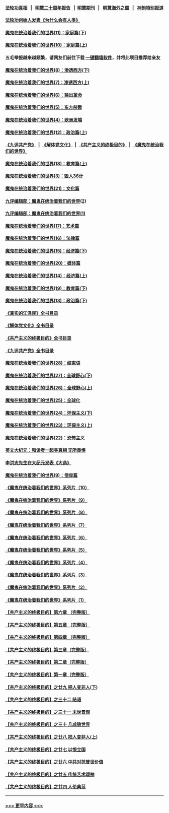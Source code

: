 #### [法轮功真相](https://github.com/gfw-breaker/truth/blob/master/README.md?t=0) &nbsp;&nbsp;|&nbsp;&nbsp; [明慧二十周年报告](https://github.com/gfw-breaker/mh-reports/blob/master/README.md?t=0) &nbsp;&nbsp;|&nbsp;&nbsp;[明慧期刊](https://github.com/gfw-breaker/mh-qikan) &nbsp;&nbsp;|&nbsp;&nbsp; [明慧海外之窗](https://github.com/gfw-breaker/mh-news/blob/master/README.md?t=0) &nbsp;&nbsp;|&nbsp;&nbsp; [神韵特别报道](https://github.com/gfw-breaker/mh-news/blob/master/shenyun.md?t=0)
#### [法轮功创始人发表《为什么会有人类》](../pages/nsc422/n13912117.md?t=02280343) 
#### [魔鬼在统治着我们的世界(11)：家庭篇(下)](../pages/nsc422/n10440961.md?t=02280343) 
#### [魔鬼在统治着我们的世界(10)：家庭篇(上)](../pages/nsc422/n10435448.md?t=02280343) 
#### 五毛举报越来越频繁，请网友们前往下载 [一键翻墙软件](https://github.com/gfw-breaker/ssr-accounts)，并将此项目推荐给亲友
#### [魔鬼在统治着我们的世界(8)：渗透西方(下)](../pages/nsc422/n10429603.md?t=02280343) 
#### [魔鬼在统治着我们的世界(7)：渗透西方(上)](../pages/nsc422/n10426013.md?t=02280343) 
#### [魔鬼在统治着我们的世界(6)：输出革命](../pages/nsc422/n10421536.md?t=02280343) 
#### [魔鬼在统治着我们的世界(5)：东方杀戮](../pages/nsc422/n10417707.md?t=02280343) 
#### [魔鬼在统治着我们的世界(4)：欧洲发端](../pages/nsc422/n10414890.md?t=02280343) 
#### [魔鬼在统治着我们的世界(12)：政治篇(上)](../pages/nsc422/n10444576.md?t=02280343) 
#### [《九评共产党》](https://github.com/begood0513/9ping.md/blob/master/README.md) &nbsp;|&nbsp; [《解体党文化》](../../../../jtdwh.md/blob/master/README.md)  &nbsp;|&nbsp; [《共产主义的终极目的》](../../../../gczydzjmd.md/blob/master/README.md) &nbsp;|&nbsp; [《魔鬼在统治我们的世界》](../../../../mgztzwmdsj.md/blob/master/README.md) 
#### [魔鬼在统治着我们的世界(18)：教育篇(上)](../pages/nsc422/n10526970.md?t=02280343) 
#### [魔鬼在统治着我们的世界(3)：毁人36计](../pages/nsc422/n10411583.md?t=02280343) 
#### [魔鬼在统治着我们的世界(21)：文化篇](../pages/nsc422/n10597706.md?t=02280343) 
#### [九评编辑部：魔鬼在统治着我们的世界(2)](../pages/nsc422/n10410036.md?t=02280343) 
#### [九评编辑部：魔鬼在统治着我们的世界(1)](../pages/nsc422/n10406825.md?t=02280343) 
#### [魔鬼在统治着我们的世界(17)：艺术篇](../pages/nsc422/n10499093.md?t=02280343) 
#### [魔鬼在统治着我们的世界(16)：法律篇](../pages/nsc422/n10485969.md?t=02280343) 
#### [魔鬼在统治着我们的世界(15)：经济篇(下)](../pages/nsc422/n10469975.md?t=02280343) 
#### [魔鬼在统治着我们的世界(20)：媒体篇](../pages/nsc422/n10586579.md?t=02280343) 
#### [魔鬼在统治着我们的世界(14)：经济篇(上)](../pages/nsc422/n10457370.md?t=02280343) 
#### [魔鬼在统治着我们的世界(19)：教育篇(下)](../pages/nsc422/n10564808.md?t=02280343) 
#### [魔鬼在统治着我们的世界(13)：政治篇(下)](../pages/nsc422/n10448270.md?t=02280343) 
#### [《真实的江泽民》全书目录](../pages/nsc422/n13721399.md?t=02280343) 
#### [《解体党文化》全书目录](../pages/nsc422/n13721157.md?t=02280343) 
#### [《共产主义的终极目的》全书目录](../pages/nsc422/n13721048.md?t=02280343) 
#### [《九评共产党》全书目录](../pages/nsc422/n13708085.md?t=02280343) 
#### [魔鬼在统治着我们的世界(28)：结束语](../pages/nsc422/n10936246.md?t=02280343) 
#### [魔鬼在统治着我们的世界(27)：全球野心(下)](../pages/nsc422/n10928319.md?t=02280343) 
#### [魔鬼在统治着我们的世界(26)：全球野心(上)](../pages/nsc422/n10900318.md?t=02280343) 
#### [魔鬼在统治着我们的世界(25)：全球化](../pages/nsc422/n10788205.md?t=02280343) 
#### [魔鬼在统治着我们的世界(24)：环保主义(下)](../pages/nsc422/n10695307.md?t=02280343) 
#### [魔鬼在统治着我们的世界(23)：环保主义(上)](../pages/nsc422/n10688613.md?t=02280343) 
#### [魔鬼在统治着我们的世界(22)：恐怖主义](../pages/nsc422/n10614727.md?t=02280343) 
#### [英文大纪元：和读者一起寻真相 无所畏惧](../pages/nsc422/n12542027.md?t=02280343) 
#### [李洪志先生在大纪元发表《大选》](../pages/nsc422/n12534746.md?t=02280343) 
#### [魔鬼在统治着我们的世界(9)：信仰篇](../pages/nsc422/n10432159.md?t=02280343) 
#### [《魔鬼在统治着我们的世界》系列片（10）](../pages/nsc422/n12292670.md?t=02280343) 
#### [《魔鬼在统治着我们的世界》系列片（9）](../pages/nsc422/n12290859.md?t=02280343) 
#### [《魔鬼在统治着我们的世界》系列片（8）](../pages/nsc422/n12287445.md?t=02280343) 
#### [《魔鬼在统治着我们的世界》系列片（7）](../pages/nsc422/n12283425.md?t=02280343) 
#### [《魔鬼在统治着我们的世界》系列片（6）](../pages/nsc422/n12282314.md?t=02280343) 
#### [《魔鬼在统治着我们的世界》系列片（5）](../pages/nsc422/n12281419.md?t=02280343) 
#### [《魔鬼在统治着我们的世界》系列片（4）](../pages/nsc422/n12274024.md?t=02280343) 
#### [《魔鬼在统治着我们的世界》系列片（3）](../pages/nsc422/n12271322.md?t=02280343) 
#### [《魔鬼在统治着我们的世界》系列片（2）](../pages/nsc422/n12269049.md?t=02280343) 
#### [《魔鬼在统治着我们的世界》系列片（1）](../pages/nsc422/n12267575.md?t=02280343) 
#### [【共产主义的终极目的】第六章 （完整版）](../pages/nsc422/n11428913.md?t=02280343) 
#### [【共产主义的终极目的】第五章 （完整版）](../pages/nsc422/n11428912.md?t=02280343) 
#### [【共产主义的终极目的】第四章 （完整版）](../pages/nsc422/n11428907.md?t=02280343) 
#### [【共产主义的终极目的】第三章（完整版）](../pages/nsc422/n11428848.md?t=02280343) 
#### [【共产主义的终极目的】第二章（完整版）](../pages/nsc422/n11428831.md?t=02280343) 
#### [【共产主义的终极目的】第一章（完整版）](../pages/nsc422/n11417651.md?t=02280343) 
#### [【共产主义的终极目的】之廿九 把人变非人(下)](../pages/nsc422/n11344140.md?t=02280343) 
#### [【共产主义的终极目的】之三十二 结语](../pages/nsc422/n11360535.md?t=02280343) 
#### [【共产主义的终极目的】之三十一 末世景观](../pages/nsc422/n11351129.md?t=02280343) 
#### [【共产主义的终极目的】之三十 几成狼世界](../pages/nsc422/n11348280.md?t=02280343) 
#### [【共产主义的终极目的】之廿八 把人变非人(上)](../pages/nsc422/n11340492.md?t=02280343) 
#### [【共产主义的终极目的】之廿七 以恨立国](../pages/nsc422/n11336944.md?t=02280343) 
#### [【共产主义的终极目的】之廿六 中共对抗普世价值](../pages/nsc422/n11324785.md?t=02280343) 
#### [【共产主义的终极目的】之廿五 传统艺术颂神](../pages/nsc422/n11296396.md?t=02280343) 
#### [【共产主义的终极目的】之廿四 人伦典范](../pages/nsc422/n11296397.md?t=02280343) 

----
#### [ >>> 更早内容 <<< ](../indexes/nsc422-earlier.md)
